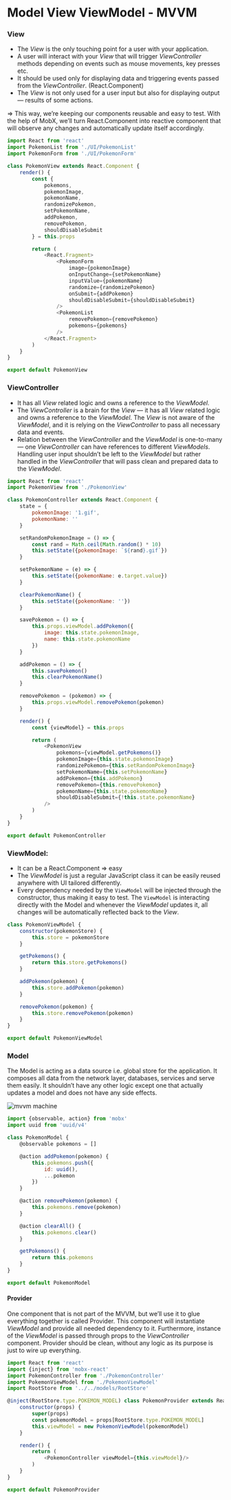 # Model View ViewModel - MVVM

### View

- The _View_ is the only touching point for a user with your application.
- A user will interact with your _View_ that will trigger _ViewController_ methods depending on events such as mouse
  movements, key presses etc.
- It should be used only for displaying data and triggering events passed from the _ViewController_. (React.Component)
- The _View_ is not only used for a user input but also for displaying output — results of some actions.

=> This way, we’re keeping our components reusable and easy to test. With the help of MobX, we’ll turn React.Component
into reactive component that will observe any changes and automatically update itself accordingly.

```javascript
import React from 'react'
import PokemonList from './UI/PokemonList'
import PokemonForm from './UI/PokemonForm'

class PokemonView extends React.Component {
    render() {
        const {
            pokemons,
            pokemonImage,
            pokemonName,
            randomizePokemon,
            setPokemonName,
            addPokemon,
            removePokemon,
            shouldDisableSubmit
        } = this.props

        return (
            <React.Fragment>
                <PokemonForm
                    image={pokemonImage}
                    onInputChange={setPokemonName}
                    inputValue={pokemonName}
                    randomize={randomizePokemon}
                    onSubmit={addPokemon}
                    shouldDisableSubmit={shouldDisableSubmit}
                />
                <PokemonList
                    removePokemon={removePokemon}
                    pokemons={pokemons}
                />
            </React.Fragment>
        )
    }
}

export default PokemonView
```

### ViewController

- It has all _View_ related logic and owns a reference to the _ViewModel_.
- The _ViewController_ is a brain for the _View_ — it has all _View_ related logic and owns a reference to the _ViewModel_. The
  _View_ is not aware of the _ViewModel_, and it is relying on the _ViewController_ to pass all necessary data and events.
- Relation between the _ViewController_ and the _ViewModel_ is one-to-many — one _ViewController_ can have references to
  different _ViewModels_. Handling user input shouldn’t be left to the _ViewModel_ but rather handled in the _ViewController_
  that will pass clean and prepared data to the _ViewModel_.

```javascript
import React from 'react'
import PokemonView from './PokemonView'

class PokemonController extends React.Component {
    state = {
        pokemonImage: '1.gif',
        pokemonName: ''
    }

    setRandomPokemonImage = () => {
        const rand = Math.ceil(Math.random() * 10)
        this.setState({pokemonImage: `${rand}.gif`})
    }

    setPokemonName = (e) => {
        this.setState({pokemonName: e.target.value})
    }

    clearPokemonName() {
        this.setState({pokemonName: ''})
    }

    savePokemon = () => {
        this.props.viewModel.addPokemon({
            image: this.state.pokemonImage,
            name: this.state.pokemonName
        })
    }

    addPokemon = () => {
        this.savePokemon()
        this.clearPokemonName()
    }

    removePokemon = (pokemon) => {
        this.props.viewModel.removePokemon(pokemon)
    }

    render() {
        const {viewModel} = this.props

        return (
            <PokemonView
                pokemons={viewModel.getPokemons()}
                pokemonImage={this.state.pokemonImage}
                randomizePokemon={this.setRandomPokemonImage}
                setPokemonName={this.setPokemonName}
                addPokemon={this.addPokemon}
                removePokemon={this.removePokemon}
                pokemonName={this.state.pokemonName}
                shouldDisableSubmit={!this.state.pokemonName}
            />
        )
    }
}

export default PokemonController
```

### ViewModel:

- It can be a React.Component => easy
- The _ViewModel_ is just a regular JavaScript class it can be easily reused anywhere with UI tailored differently.
- Every dependency needed by the `ViewModel` will be injected through the constructor, thus making it easy to test.
  The `ViewModel` is interacting directly with the Model and whenever the _ViewModel_ updates it, all changes will be
  automatically reflected back to the _View_.

```javascript
class PokemonViewModel {
    constructor(pokemonStore) {
        this.store = pokemonStore
    }

    getPokemons() {
        return this.store.getPokemons()
    }

    addPokemon(pokemon) {
        this.store.addPokemon(pokemon)
    }

    removePokemon(pokemon) {
        this.store.removePokemon(pokemon)
    }
}

export default PokemonViewModel
```

### Model

The Model is acting as a data source i.e. global store for the application. It composes all data from the network layer,
databases, services and serve them easily. It shouldn’t have any other logic except one that actually updates a model
and does not have any side effects.

![mvvm machine](assets/mvvm_machine.png)

```javascript
import {observable, action} from 'mobx'
import uuid from 'uuid/v4'

class PokemonModel {
    @observable pokemons = []

    @action addPokemon(pokemon) {
        this.pokemons.push({
            id: uuid(),
            ...pokemon
        })
    }

    @action removePokemon(pokemon) {
        this.pokemons.remove(pokemon)
    }

    @action clearAll() {
        this.pokemons.clear()
    }

    getPokemons() {
        return this.pokemons
    }
}

export default PokemonModel
```

#### Provider

One component that is not part of the MVVM, but we’ll use it to glue everything together is called Provider. This
component will instantiate _ViewModel_ and provide all needed dependency to it. Furthermore, instance of the _ViewModel_ is
passed through props to the _ViewController_ component. Provider should be clean, without any logic as its purpose is just
to wire up everything.

```javascript
import React from 'react'
import {inject} from 'mobx-react'
import PokemonController from './PokemonController'
import PokemonViewModel from './PokemonViewModel'
import RootStore from '../../models/RootStore'

@inject(RootStore.type.POKEMON_MODEL) class PokemonProvider extends React.Component {
    constructor(props) {
        super(props)
        const pokemonModel = props[RootStore.type.POKEMON_MODEL]
        this.viewModel = new PokemonViewModel(pokemonModel)
    }

    render() {
        return (
            <PokemonController viewModel={this.viewModel}/>
        )
    }
}

export default PokemonProvider
```